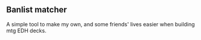 ## Banlist matcher

A simple tool to make my own, and some friends' lives easier when building mtg EDH decks. 